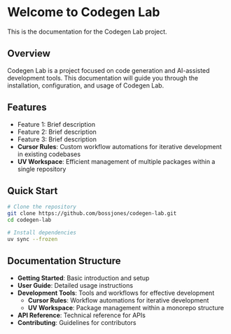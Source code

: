 # Welcome to Codegen Lab

This is the documentation for the Codegen Lab project.

## Overview

Codegen Lab is a project focused on code generation and AI-assisted development tools. This documentation will guide you through the installation, configuration, and usage of Codegen Lab.

## Features

- Feature 1: Brief description
- Feature 2: Brief description
- Feature 3: Brief description
- **Cursor Rules**: Custom workflow automations for iterative development in existing codebases
- **UV Workspace**: Efficient management of multiple packages within a single repository

## Quick Start

```bash
# Clone the repository
git clone https://github.com/bossjones/codegen-lab.git
cd codegen-lab

# Install dependencies
uv sync --frozen
```

## Documentation Structure

- **Getting Started**: Basic introduction and setup
- **User Guide**: Detailed usage instructions
- **Development Tools**: Tools and workflows for effective development
  - **Cursor Rules**: Workflow automations for iterative development
  - **UV Workspace**: Package management within a monorepo structure
- **API Reference**: Technical reference for APIs
- **Contributing**: Guidelines for contributors
